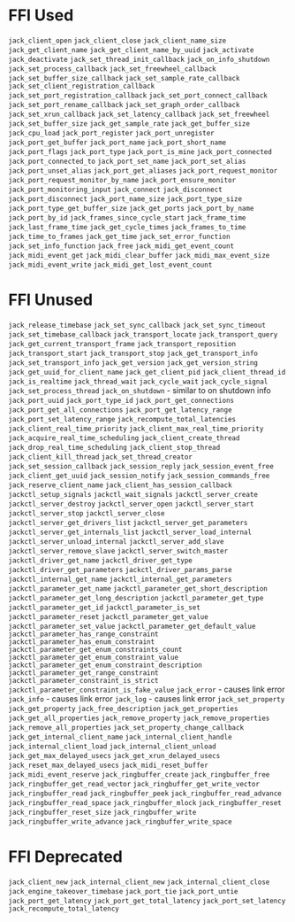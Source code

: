 # FFI Used
`jack_client_open`
`jack_client_close`
`jack_client_name_size`
`jack_get_client_name`
`jack_get_client_name_by_uuid`
`jack_activate`
`jack_deactivate`
`jack_set_thread_init_callback`
`jack_on_info_shutdown`
`jack_set_process_callback`
`jack_set_freewheel_callback`
`jack_set_buffer_size_callback`
`jack_set_sample_rate_callback`
`jack_set_client_registration_callback`
`jack_set_port_registration_callback`
`jack_set_port_connect_callback`
`jack_set_port_rename_callback`
`jack_set_graph_order_callback`
`jack_set_xrun_callback`
`jack_set_latency_callback`
`jack_set_freewheel`
`jack_set_buffer_size`
`jack_get_sample_rate`
`jack_get_buffer_size`
`jack_cpu_load`
`jack_port_register`
`jack_port_unregister`
`jack_port_get_buffer`
`jack_port_name`
`jack_port_short_name`
`jack_port_flags`
`jack_port_type`
`jack_port_is_mine`
`jack_port_connected`
`jack_port_connected_to`
`jack_port_set_name`
`jack_port_set_alias`
`jack_port_unset_alias`
`jack_port_get_aliases`
`jack_port_request_monitor`
`jack_port_request_monitor_by_name`
`jack_port_ensure_monitor`
`jack_port_monitoring_input`
`jack_connect`
`jack_disconnect`
`jack_port_disconnect`
`jack_port_name_size`
`jack_port_type_size`
`jack_port_type_get_buffer_size`
`jack_get_ports`
`jack_port_by_name`
`jack_port_by_id`
`jack_frames_since_cycle_start`
`jack_frame_time`
`jack_last_frame_time`
`jack_get_cycle_times`
`jack_frames_to_time`
`jack_time_to_frames`
`jack_get_time`
`jack_set_error_function`
`jack_set_info_function`
`jack_free`
`jack_midi_get_event_count`
`jack_midi_event_get`
`jack_midi_clear_buffer`
`jack_midi_max_event_size`
`jack_midi_event_write`
`jack_midi_get_lost_event_count`

# FFI Unused
`jack_release_timebase`
`jack_set_sync_callback`
`jack_set_sync_timeout`
`jack_set_timebase_callback`
`jack_transport_locate`
`jack_transport_query`
`jack_get_current_transport_frame`
`jack_transport_reposition`
`jack_transport_start`
`jack_transport_stop`
`jack_get_transport_info`
`jack_set_transport_info`
`jack_get_version`
`jack_get_version_string`
`jack_get_uuid_for_client_name`
`jack_get_client_pid`
`jack_client_thread_id`
`jack_is_realtime`
`jack_thread_wait`
`jack_cycle_wait`
`jack_cycle_signal`
`jack_set_process_thread`
`jack_on_shutdown` - similar to on shutdown info
`jack_port_uuid`
`jack_port_type_id`
`jack_port_get_connections`
`jack_port_get_all_connections`
`jack_port_get_latency_range`
`jack_port_set_latency_range`
`jack_recompute_total_latencies`
`jack_client_real_time_priority`
`jack_client_max_real_time_priority`
`jack_acquire_real_time_scheduling`
`jack_client_create_thread`
`jack_drop_real_time_scheduling`
`jack_client_stop_thread`
`jack_client_kill_thread`
`jack_set_thread_creator`
`jack_set_session_callback`
`jack_session_reply`
`jack_session_event_free`
`jack_client_get_uuid`
`jack_session_notify`
`jack_session_commands_free`
`jack_reserve_client_name`
`jack_client_has_session_callback`
`jackctl_setup_signals`
`jackctl_wait_signals`
`jackctl_server_create`
`jackctl_server_destroy`
`jackctl_server_open`
`jackctl_server_start`
`jackctl_server_stop`
`jackctl_server_close`
`jackctl_server_get_drivers_list`
`jackctl_server_get_parameters`
`jackctl_server_get_internals_list`
`jackctl_server_load_internal`
`jackctl_server_unload_internal`
`jackctl_server_add_slave`
`jackctl_server_remove_slave`
`jackctl_server_switch_master`
`jackctl_driver_get_name`
`jackctl_driver_get_type`
`jackctl_driver_get_parameters`
`jackctl_driver_params_parse`
`jackctl_internal_get_name`
`jackctl_internal_get_parameters`
`jackctl_parameter_get_name`
`jackctl_parameter_get_short_description`
`jackctl_parameter_get_long_description`
`jackctl_parameter_get_type`
`jackctl_parameter_get_id`
`jackctl_parameter_is_set`
`jackctl_parameter_reset`
`jackctl_parameter_get_value`
`jackctl_parameter_set_value`
`jackctl_parameter_get_default_value`
`jackctl_parameter_has_range_constraint`
`jackctl_parameter_has_enum_constraint`
`jackctl_parameter_get_enum_constraints_count`
`jackctl_parameter_get_enum_constraint_value`
`jackctl_parameter_get_enum_constraint_description`
`jackctl_parameter_get_range_constraint`
`jackctl_parameter_constraint_is_strict`
`jackctl_parameter_constraint_is_fake_value`
`jack_error` - causes link error
`jack_info` - causes link error
`jack_log` - causes link error
`jack_set_property`
`jack_get_property`
`jack_free_description`
`jack_get_properties`
`jack_get_all_properties`
`jack_remove_property`
`jack_remove_properties`
`jack_remove_all_properties`
`jack_set_property_change_callback`
`jack_get_internal_client_name`
`jack_internal_client_handle`
`jack_internal_client_load`
`jack_internal_client_unload`
`jack_get_max_delayed_usecs`
`jack_get_xrun_delayed_usecs`
`jack_reset_max_delayed_usecs`
`jack_midi_reset_buffer`
`jack_midi_event_reserve`
`jack_ringbuffer_create`
`jack_ringbuffer_free`
`jack_ringbuffer_get_read_vector`
`jack_ringbuffer_get_write_vector`
`jack_ringbuffer_read`
`jack_ringbuffer_peek`
`jack_ringbuffer_read_advance`
`jack_ringbuffer_read_space`
`jack_ringbuffer_mlock`
`jack_ringbuffer_reset`
`jack_ringbuffer_reset_size`
`jack_ringbuffer_write`
`jack_ringbuffer_write_advance`
`jack_ringbuffer_write_space`


# FFI Deprecated
`jack_client_new`
`jack_internal_client_new`
`jack_internal_client_close`
`jack_engine_takeover_timebase`
`jack_port_tie`
`jack_port_untie`
`jack_port_get_latency`
`jack_port_get_total_latency`
`jack_port_set_latency`
`jack_recompute_total_latency`
